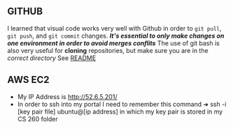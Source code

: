 ## GITHUB
I learned that visual code works very well with Github in order to `git pull`, `git push`, and `git commit` changes. ***It's essential to only make changes on one environment in order to avoid merges conflits***
The use of git bash is also very useful for **cloning** repositories, but make sure you are in the *correct directory*
See [README](README.md)
## AWS EC2
- My IP Address is http://52.6.5.201/
- In order to ssh into my portal I need to remember this command
➜  ssh -i [key pair file] ubuntu@[ip address] in which my key pair is stored in my CS 260 folder